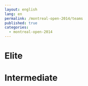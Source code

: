 ```yaml
---
layout: english
lang: en
permalink: /montreal-open-2014/teams
published: true
categories:
  - montreal-open-2014
---
```


# Elite

# Intermediate

